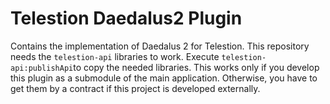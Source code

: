# Telestion Daedalus2 Plugin
Contains the implementation of Daedalus 2 for Telestion.
This repository needs the `telestion-api` libraries to work.
Execute `telestion-api:publishApi`to copy the needed libraries.
This works only if you develop this plugin as a submodule of the main application.
Otherwise, you have to get them by a contract if this project is developed externally.


